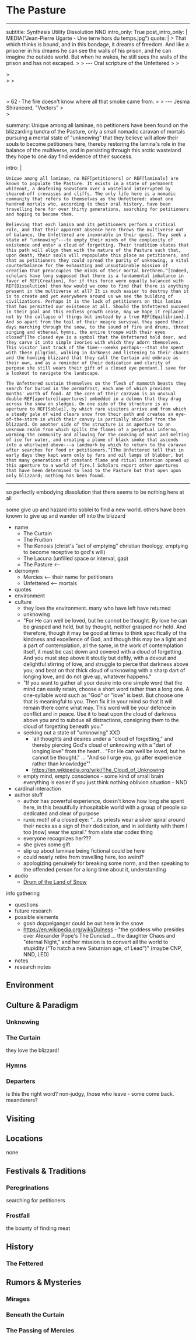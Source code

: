 # The Pasture

---
subtitle: Synthesis Utility Dissolution NND
intro_only: True
post_intro_only: |
    MEDIA("Jean-Pierre Ugarte - Une terre hors du temps.jpg")
quote: |
    > That which thinks is bound, and in this bondage, it dreams of freedom. And like a prisoner in his dreams he can see the walls of his prison, and he can imagine the outside world. But when he wakes, he still sees the walls of the prison and has not escaped.
    >
    > <span class="attribution">--- Oral scripture of the Unfettered <!-- https://mobile.twitter.com/gods_txt/status/1456321077710241792 --></span>
    >
    > <div class="choose-one-child">
    > <div></div>
    >
    > <div style="margin-top: 40px;">
    > 62 &middot; The fire doesn't know where all that smoke came from.
    >
    > <span class="attribution">--- Jesma Shirancord, "Vectors" <!-- James Richardson --></span>
    > </div>
    > </div>

summary: Unique among all laminae, no petitioners have been found on the blizzarding tundra of the Pasture, only a small nomadic caravan of mortals pursuing a mental state of "unknowing" that they believe will allow their souls to become petitioners here, thereby restoring the lamina's role in the balance of the multiverse, and in persisting through this arctic wasteland they hope to one day find evidence of their success.

intro: |

    Unique among all laminae, no REF[petitioners] or REF[laminals] are known to populate the Pasture. It exists in a state of permanent whiteout, a deafening snowstorm over a wasteland interrupted by sheared-off crevasses and cliffs. The only life here is a nomadic community that refers to themselves as the Unfettered: about one hundred mortals who, according to their oral history, have been travelling here for over thirty generations, searching for petitioners and hoping to become them.

    Believing that each lamina and its petitioners perform a critical role, and that their apparent absence here throws the multiverse out of balance, the Unfettered are inexorable in their quest. They seek a state of "unknowing"---to empty their minds of the complexity of existence and enter a cloud of forgetting. Their tradition states that this path will align them with the nature of the Pasture such that, upon death, their souls will repopulate this place as petitioners, and that as petitioners they could spread the purity of unknowing, a vital counterbalance for the exhausting and unsustainable mission of creation that preoccupies the minds of their mortal brethren.^[Indeed, scholars have long supposed that there is a fundamental imbalance in favor of REF[Creation], for if this force were equally balanced with REF[Dissolution] then how would we come to find that there is anything present in the multiverse at all? It is much easier to destroy than it is to create and yet everywhere around us we see the building of civilizations. Perhaps it is the lack of petitioners on this lamina that has permitted our existence at all. Should the Unfettered succeed in their goal and this endless growth cease, may we hope it replaced not by the collapse of things but instead by a true REF[Equilibrium].] And so apart from the toil of their meagre survival they spend their days marching through the snow, to the sound of fire and drums, throat singing and ethereal hymns, the entire troupe with their eyes closed^[The closed eye is a symbol that the Unfettered hold dear, and they carve it into simple ivories with which they adorn themselves. This visitor lost track of the time---weeks perhaps---that she spent with these pilgrims, walking in darkness and listening to their chants and the howling blizzard that they call the Curtain and embrace as their own, and as a reminder of their dedication and clarity of purpose she still wears their gift of a closed eye pendant.] save for a lookout to navigate the landscape.

    The Unfettered sustain themselves on the flesh of mammoth beasts they search for buried in the permafrost, each one of which provides months' worth of food. At the core of their caravan is an unusual double-REF[aperture](apertures) embedded in a dolmen that they drag across the snow on sledges. On one side of the structure is an aperture to REF[Soblei], by which rare visitors arrive and from which a steady gale of wind clears snow from their path and creates an eye-of-the-storm in which their convoy is partially shielded from the blizzard. On another side of the structure is an aperture to an unknown realm from which spills the flames of a perpetual inferno, warming the community and allowing for the cooking of meat and melting of ice for water, and creating a plume of black smoke that ascends into a whirlwind above---a landmark by which to return to the caravan after searches for food or petitioners.^[The Unfettered tell that in early days they kept warm only by furs and oil lamps of blubber, but that many generations of constant flame and ritual intention opened up this aperture to a world of fire.] Scholars report other apertures that have been determined to lead to the Pasture but that open upon only blizzard; nothing has been found.
---

<!--
what's the point?

- spooky and tragic and mysterious and beautiful
- incredible commitment
-->

so perfectly embodying dissolution that there seems to be nothing here at all

some give up and hazard into soblei to find a new world. others have been known to give up and wander off into the blizzard

- name
    - The Curtain
    - The Fruition
    - The Kenosis (christ's "act of emptying" christian theology, emptying to become receptive to god's will)
    - The Lacuna (unfilled space or interval, gap)
    - The Pasture <--
- demonym
    - Mercies <-- their name for petitioners
    - Unfettered <-- mortals
- quotes
- environment
- culture
    - they love the environment. many who have left have returned
    - unknowing
    - "For He can well be loved, but he cannot be thought. By love he can be grasped and held, but by thought, neither grasped nor held. And therefore, though it may be good at times to think specifically of the kindness and excellence of God, and though this may be a light and a part of contemplation, all the same, in the work of contemplation itself, it must be cast down and covered with a cloud of forgetting. And you must step above it stoutly but deftly, with a devout and delightful stirring of love, and struggle to pierce that darkness above you; and beat on that thick cloud of unknowing with a sharp dart of longing love, and do not give up, whatever happens."
    - "If you want to gather all your desire into one simple word that the mind can easily retain, choose a short word rather than a long one. A one-syllable word such as "God" or "love" is best. But choose one that is meaningful to you. Then fix it in your mind so that it will remain there come what may. This word will be your defence in conflict and in peace. Use it to beat upon the cloud of darkness above you and to subdue all distractions, consigning them to the cloud of forgetting beneath you."
    - seeking out a state of "unknowing" XXD
        + 'all thoughts and desires under a "cloud of forgetting," and thereby piercing God's cloud of unknowing with a "dart of longing love" from the heart... "For He can well be loved, but he cannot be thought." ... "And so I urge you, go after experience rather than knowledge"'
        + https://en.wikipedia.org/wiki/The_Cloud_of_Unknowing
    - empty mind, empty conscience - some kind of small brain everything is easier if you just think nothing oblivion situation - NND
- cardinal interaction
- author stuff
    - author has powerful experience, doesn't know how long she spent here, in this beautifully inhospitable world with a group of people so dedicated and clear of purpose
    - runic motif of a closed eye: "...its priests wear a silver spiral around their necks as a sign of their dedication, and in solidarity with them I too [now] wear the spiral." from slate star codex thing
    - everyone recognizes her???
    - she gives some gift
    - slip up about laminae being fictional could be here
    - could nearly retire from travelling here, too weird?
    - apologizing genuinely for breaking some norm, and then speaking to the offended person for a long time about it, understanding
- audio
    - [Drum of the Land of Snow](https://mynoise.net/Community/user.php?submission=1aa5b0a5ed452c155bd8ef2b1641918773)

info gathering

- questions
- future research
- possible elements
    - gosh doppelganger could be out here in the snow
    - <https://en.wikipedia.org/wiki/Dulness> - "the goddess who presides over Alexander Pope's The Dunciad ... the daughter Chaos and "eternal Night," and her mission is to convert all the world to stupidity ("To hatch a new Saturnian age, of Lead")" (maybe CNP, NND, LED)
- notes
- research notes

## Environment

## Culture & Paradigm

### Unknowing

### The Curtain

they love the blizzard!

### Hymns

### Departers

is this the right word? non-judgy, those who leave - some come back. meanderers?

## Visiting

## Locations

none

<!-- ## Figures & Groups -->

## Festivals & Traditions

### Peregrinations

searching for petitioners

### Frostfall

the bounty of finding meat

## History

### The Fettered

## Rumors & Mysteries

### Mirages

### Beneath the Curtain

### The Passing of Mercies
